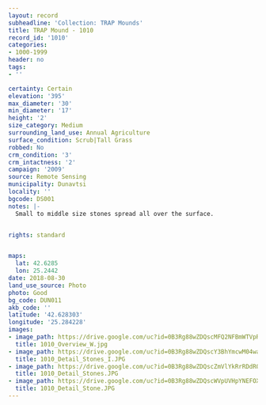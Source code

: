 ```yaml
---
layout: record
subheadline: 'Collection: TRAP Mounds'
title: TRAP Mound - 1010
record_id: '1010'
categories:
- 1000-1999
header: no
tags:
- ''

certainty: Certain
elevation: '395'
max_diameter: '30'
min_diameter: '17'
height: '2'
size_category: Medium
surrounding_land_use: Annual Agriculture
surface_condition: Scrub|Tall Grass
robbed: No
crm_condition: '3'
crm_intactness: '2'
campaign: '2009'
source: Remote Sensing
municipality: Dunavtsi
locality: ''
bgcode: DS001
notes: |-
  Small to middle size stones spread all over the surface.


rights: standard


maps:
  lat: 42.6285
  lon: 25.2442
date: 2018-08-30
land_use_source: Photo
photo: Good
bg_code: DUN011
akb_code: ''
latitude: '42.628303'
longitude: '25.284228'
images:
- image_path: https://drive.google.com/uc?id=0B3Rg88wZDQscMFQ2NFBmWTVpRzQ
  title: 1010_Overview_W.jpg
- image_path: https://drive.google.com/uc?id=0B3Rg88wZDQscY3BhYmcwM04wa1E
  title: 1010_Detail_Stones_I.JPG
- image_path: https://drive.google.com/uc?id=0B3Rg88wZDQscZmVlYkRrRDdROVk
  title: 1010_Detail_Stones.JPG
- image_path: https://drive.google.com/uc?id=0B3Rg88wZDQscWVpUVHpYNEFOX00
  title: 1010_Detail_Stone.JPG
---
```

